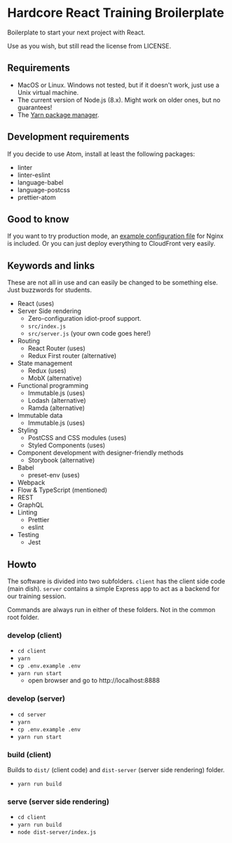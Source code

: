# Hardcore React Training Broilerplate

Boilerplate to start your next project with React.

Use as you wish, but still read the license from LICENSE.

## Requirements

- MacOS or Linux. Windows not tested, but if it doesn't work, just use a Unix virtual machine.
- The current version of Node.js (8.x). Might work on older ones, but no guarantees!
- The [Yarn package manager](https://yarnpkg.com).

## Development requirements

If you decide to use Atom, install at least the following packages:

- linter
- linter-eslint
- language-babel
- language-postcss
- prettier-atom

## Good to know

If you want to try production mode, an [example configuration file](docs/nginx.conf) for Nginx is included. Or you can just deploy everything to CloudFront very easily.

## Keywords and links

These are not all in use and can easily be changed to be something else.
Just buzzwords for students.

- React (uses)
- Server Side rendering
  - Zero-configuration idiot-proof support.
  - `src/index.js`
  - `src/server.js` (your own code goes here!)
- Routing
  - React Router (uses)
  - Redux First router (alternative)
- State management
  - Redux (uses)
  - MobX (alternative)
- Functional programming
  - Immutable.js (uses)
  - Lodash (alternative)
  - Ramda (alternative)
- Immutable data
  - Immutable.js (uses)
- Styling
  - PostCSS and CSS modules (uses)
  - Styled Components (uses)
- Component development with designer-friendly methods
  - Storybook (alternative)
- Babel
  - preset-env (uses)
- Webpack
- Flow & TypeScript (mentioned)
- REST
- GraphQL
- Linting
  - Prettier
  - eslint
- Testing
  - Jest

## Howto

The software is divided into two subfolders. `client` has the client side
code (main dish). `server` contains a simple Express app to act as
a backend for our training session.

Commands are always run in either of these folders. Not in the common
root folder.

### develop (client)

- `cd client`
- `yarn`
- `cp .env.example .env`
- `yarn run start`
  - open browser and go to http://localhost:8888

### develop (server)

- `cd server`
- `yarn`
- `cp .env.example .env`
- `yarn run start`

### build (client)

Builds to `dist/` (client code) and `dist-server` (server side rendering) folder.

- `yarn run build`

### serve (server side rendering)

- `cd client`
- `yarn run build`
- `node dist-server/index.js`
